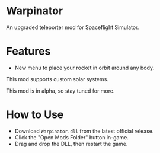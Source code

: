 # Warpinator
An upgraded teleporter mod for Spaceflight Simulator.

# Features
- New menu to place your rocket in orbit around any body.

This mod supports custom solar systems.

This mod is in alpha, so stay tuned for more.

# How to Use
- Download `Warpinator.dll` from the latest official release.
- Click the "Open Mods Folder" button in-game.
- Drag and drop the DLL, then restart the game.
